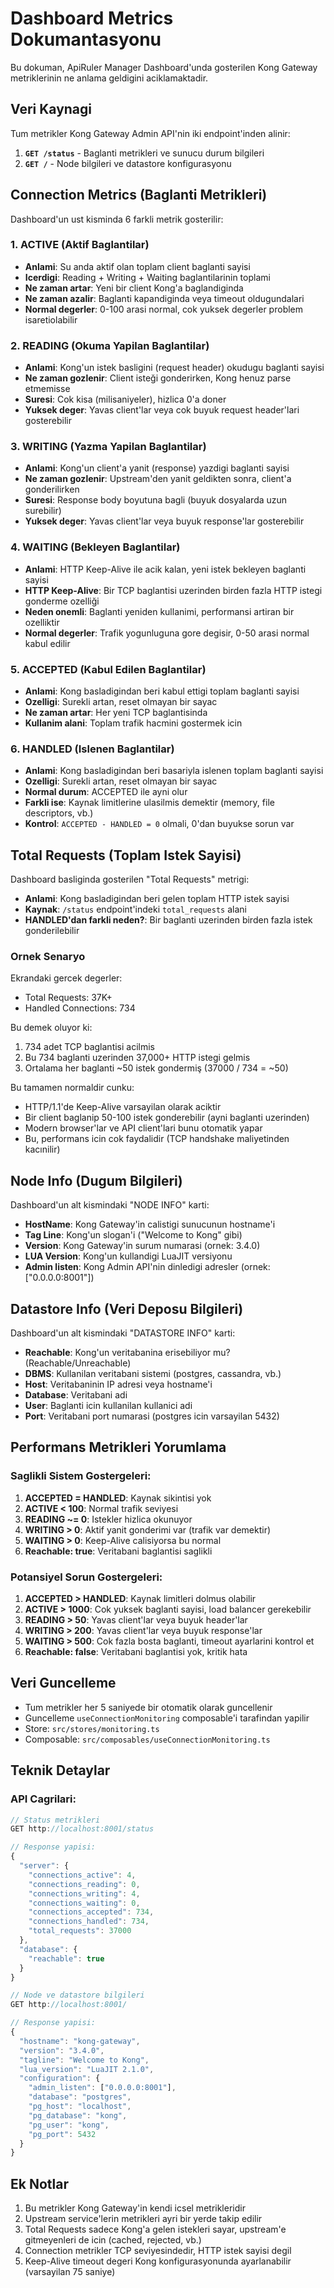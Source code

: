 # Dashboard Metrics Dokumantasyonu

Bu dokuman, ApiRuler Manager Dashboard'unda gosterilen Kong Gateway metriklerinin ne anlama geldigini aciklamaktadir.

## Veri Kaynagi

Tum metrikler Kong Gateway Admin API'nin iki endpoint'inden alinir:

1. **`GET /status`** - Baglanti metrikleri ve sunucu durum bilgileri
2. **`GET /`** - Node bilgileri ve datastore konfigurasyonu

## Connection Metrics (Baglanti Metrikleri)

Dashboard'un ust kisminda 6 farkli metrik gosterilir:

### 1. ACTIVE (Aktif Baglantilar)
- **Anlami**: Su anda aktif olan toplam client baglanti sayisi
- **Icerdigi**: Reading + Writing + Waiting baglantilarinin toplami
- **Ne zaman artar**: Yeni bir client Kong'a baglandiginda
- **Ne zaman azalir**: Baglanti kapandiginda veya timeout oldugundalari
- **Normal degerler**: 0-100 arasi normal, cok yuksek degerler problem isaretiolabilir

### 2. READING (Okuma Yapilan Baglantilar)
- **Anlami**: Kong'un istek basligini (request header) okudugu baglanti sayisi
- **Ne zaman gozlenir**: Client isteği gonderirken, Kong henuz parse etmemisse
- **Suresi**: Cok kisa (milisaniyeler), hizlica 0'a doner
- **Yuksek deger**: Yavas client'lar veya cok buyuk request header'lari gosterebilir

### 3. WRITING (Yazma Yapilan Baglantilar)
- **Anlami**: Kong'un client'a yanit (response) yazdigi baglanti sayisi
- **Ne zaman gozlenir**: Upstream'den yanit geldikten sonra, client'a gonderilirken
- **Suresi**: Response body boyutuna bagli (buyuk dosyalarda uzun surebilir)
- **Yuksek deger**: Yavas client'lar veya buyuk response'lar gosterebilir

### 4. WAITING (Bekleyen Baglantilar)
- **Anlami**: HTTP Keep-Alive ile acik kalan, yeni istek bekleyen baglanti sayisi
- **HTTP Keep-Alive**: Bir TCP baglantisi uzerinden birden fazla HTTP istegi gonderme ozelliği
- **Neden onemli**: Baglanti yeniden kullanimi, performansi artiran bir ozelliktir
- **Normal degerler**: Trafik yogunluguna gore degisir, 0-50 arasi normal kabul edilir

### 5. ACCEPTED (Kabul Edilen Baglantilar)
- **Anlami**: Kong basladigindan beri kabul ettigi toplam baglanti sayisi
- **Ozelligi**: Surekli artan, reset olmayan bir sayac
- **Ne zaman artar**: Her yeni TCP baglantisinda
- **Kullanim alani**: Toplam trafik hacmini gostermek icin

### 6. HANDLED (Islenen Baglantilar)
- **Anlami**: Kong basladigindan beri basariyla islenen toplam baglanti sayisi
- **Ozelligi**: Surekli artan, reset olmayan bir sayac
- **Normal durum**: ACCEPTED ile ayni olur
- **Farkli ise**: Kaynak limitlerine ulasilmis demektir (memory, file descriptors, vb.)
- **Kontrol**: `ACCEPTED - HANDLED = 0` olmali, 0'dan buyukse sorun var

## Total Requests (Toplam Istek Sayisi)

Dashboard basliginda gosterilen "Total Requests" metrigi:

- **Anlami**: Kong basladigindan beri gelen toplam HTTP istek sayisi
- **Kaynak**: `/status` endpoint'indeki `total_requests` alani
- **HANDLED'dan farkli neden?**: Bir baglanti uzerinden birden fazla istek gonderilebilir

### Ornek Senaryo

Ekrandaki gercek degerler:
- Total Requests: 37K+
- Handled Connections: 734

Bu demek oluyor ki:
1. 734 adet TCP baglantisi acilmis
2. Bu 734 baglanti uzerinden 37,000+ HTTP istegi gelmis
3. Ortalama her baglanti ~50 istek gondermiş (37000 / 734 = ~50)

Bu tamamen normaldir cunku:
- HTTP/1.1'de Keep-Alive varsayilan olarak aciktir
- Bir client baglanip 50-100 istek gonderebilir (ayni baglanti uzerinden)
- Modern browser'lar ve API client'lari bunu otomatik yapar
- Bu, performans icin cok faydalidir (TCP handshake maliyetinden kacınilir)

## Node Info (Dugum Bilgileri)

Dashboard'un alt kismindaki "NODE INFO" karti:

- **HostName**: Kong Gateway'in calistigi sunucunun hostname'i
- **Tag Line**: Kong'un slogan'i ("Welcome to Kong" gibi)
- **Version**: Kong Gateway'in surum numarasi (ornek: 3.4.0)
- **LUA Version**: Kong'un kullandigi LuaJIT versiyonu
- **Admin listen**: Kong Admin API'nin dinledigi adresler (ornek: ["0.0.0.0:8001"])

## Datastore Info (Veri Deposu Bilgileri)

Dashboard'un alt kismindaki "DATASTORE INFO" karti:

- **Reachable**: Kong'un veritabanina erisebiliyor mu? (Reachable/Unreachable)
- **DBMS**: Kullanilan veritabani sistemi (postgres, cassandra, vb.)
- **Host**: Veritabaninin IP adresi veya hostname'i
- **Database**: Veritabani adi
- **User**: Baglanti icin kullanilan kullanici adi
- **Port**: Veritabani port numarasi (postgres icin varsayilan 5432)

## Performans Metrikleri Yorumlama

### Saglikli Sistem Gostergeleri:

1. **ACCEPTED = HANDLED**: Kaynak sikintisi yok
2. **ACTIVE < 100**: Normal trafik seviyesi
3. **READING ~= 0**: Istekler hizlica okunuyor
4. **WRITING > 0**: Aktif yanit gonderimi var (trafik var demektir)
5. **WAITING > 0**: Keep-Alive calisiyorsa bu normal
6. **Reachable: true**: Veritabani baglantisi saglikli

### Potansiyel Sorun Gostergeleri:

1. **ACCEPTED > HANDLED**: Kaynak limitleri dolmus olabilir
2. **ACTIVE > 1000**: Cok yuksek baglanti sayisi, load balancer gerekebilir
3. **READING > 50**: Yavas client'lar veya buyuk header'lar
4. **WRITING > 200**: Yavas client'lar veya buyuk response'lar
5. **WAITING > 500**: Cok fazla bosta baglanti, timeout ayarlarini kontrol et
6. **Reachable: false**: Veritabani baglantisi yok, kritik hata

## Veri Guncelleme

- Tum metrikler her 5 saniyede bir otomatik olarak guncellenir
- Guncelleme `useConnectionMonitoring` composable'i tarafindan yapilir
- Store: `src/stores/monitoring.ts`
- Composable: `src/composables/useConnectionMonitoring.ts`

## Teknik Detaylar

### API Cagrilari:

```javascript
// Status metrikleri
GET http://localhost:8001/status

// Response yapisi:
{
  "server": {
    "connections_active": 4,
    "connections_reading": 0,
    "connections_writing": 4,
    "connections_waiting": 0,
    "connections_accepted": 734,
    "connections_handled": 734,
    "total_requests": 37000
  },
  "database": {
    "reachable": true
  }
}
```

```javascript
// Node ve datastore bilgileri
GET http://localhost:8001/

// Response yapisi:
{
  "hostname": "kong-gateway",
  "version": "3.4.0",
  "tagline": "Welcome to Kong",
  "lua_version": "LuaJIT 2.1.0",
  "configuration": {
    "admin_listen": ["0.0.0.0:8001"],
    "database": "postgres",
    "pg_host": "localhost",
    "pg_database": "kong",
    "pg_user": "kong",
    "pg_port": 5432
  }
}
```

## Ek Notlar

1. Bu metrikler Kong Gateway'in kendi icsel metrikleridir
2. Upstream service'lerin metrikleri ayri bir yerde takip edilir
3. Total Requests sadece Kong'a gelen istekleri sayar, upstream'e gitmeyenleri de icin (cached, rejected, vb.)
4. Connection metrikler TCP seviyesindedir, HTTP istek sayisi degil
5. Keep-Alive timeout degeri Kong konfigurasyonunda ayarlanabilir (varsayilan 75 saniye)
